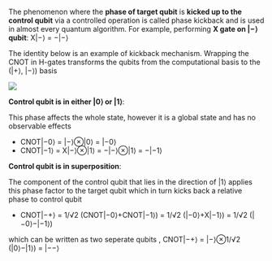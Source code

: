 The phenomenon where the **phase of target qubit** is **kicked up to the control qubit** via a controlled operation is called phase kickback and is used in almost every quantum algorithm. For example, performing **X gate on |−⟩ qubit**: X|−⟩ = −|−⟩

The identity below is an example of kickback mechanism. Wrapping the CNOT in H-gates transforms the qubits from the computational basis to the  (|+⟩, |−⟩) basis

![](https://qiskit.org/textbook/ch-gates/images/identities_1.svg)

**Control qubit is in either |0⟩ or |1⟩**:

This phase affects the whole state, however it is a global state and has no observable effects
* CNOT|−0⟩ = |−⟩⊗|0⟩ = |−0⟩
* CNOT|−1⟩ = X|−⟩⊗|1⟩ = −|−⟩⊗|1⟩ = −|−1⟩

**Control qubit is in superposition**:

The component of the control qubit that lies in the direction of |1⟩ applies this phase factor to the target qubit which in turn kicks back a relative phase to control qubit
* CNOT|−+⟩ = 1/√2 (CNOT|−0⟩+CNOT|−1⟩) = 1/√2 (|−0⟩+X|−1⟩) = 1/√2 (|−0⟩−|−1⟩)

which can be written as two seperate qubits , CNOT|−+⟩ = |−⟩⊗1/√2 (|0⟩−|1⟩) = |−−⟩
